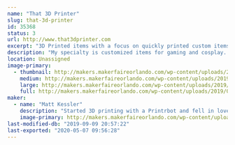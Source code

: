 ```yaml
---
name: "That 3D Printer"
slug: that-3d-printer
id: 35368
status: 3
url: http://www.that3dprinter.com
excerpt: "3D Printed items with a focus on quickly printed custom items and gaming"
description: "My specialty is customized items for gaming and cosplay.  I create things that make playing games easier and more fun and I love to share my knowledge and experience when I can.  I also create unique and silly cosplay items that really turn heads."
location: Unassigned
image-primary:
  - thumbnail: http://makers.makerfaireorlando.com/wp-content/uploads/2019/07/20190518_092957-150x150.jpg
    medium: http://makers.makerfaireorlando.com/wp-content/uploads/2019/07/20190518_092957-300x225.jpg
    large: http://makers.makerfaireorlando.com/wp-content/uploads/2019/07/20190518_092957-1024x768.jpg
    full: http://makers.makerfaireorlando.com/wp-content/uploads/2019/07/20190518_092957.jpg
maker:
  - name: "Matt Kessler"
    description: "Started 3D printing with a Printrbot and fell in love with the technology.  I draw on my engineering and 3D modeling background to produce custom items to print.  Gaming has always been a big influence; most of what I do is related to games.  "
    image-primary: http://makers.makerfaireorlando.com/wp-content/uploads/2018/08/cropped-t3dp_logotype.jpg
last-modified-db: "2019-09-09 20:57:22"
last-exported: "2020-05-07 09:56:28"
---
```


